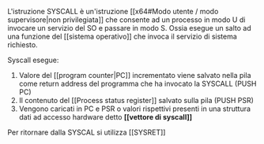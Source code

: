 L'istruzione SYSCALL è un'istruzione [[x64#Modo utente / modo supervisore|non privilegiata]] che consente ad un processo in modo U di invocare un servizio del SO e passare in modo S. Ossia esegue un salto ad una funzione del [[sistema operativo]] che invoca il servizio di sistema richiesto.

Syscall esegue:
1. Valore del [[program counter|PC]] incrementato viene salvato nella pila come return address del programma che ha invocato la SYSCALL (PUSH PC)
2. Il contenuto del [[Process status register]] salvato sulla pila (PUSH PSR)
3. Vengono caricati in PC e PSR o valori rispettivi presenti in una struttura dati ad accesso hardware detto **[[vettore di syscall]]**


Per ritornare dalla SYSCAL si utilizza [[SYSRET]]
